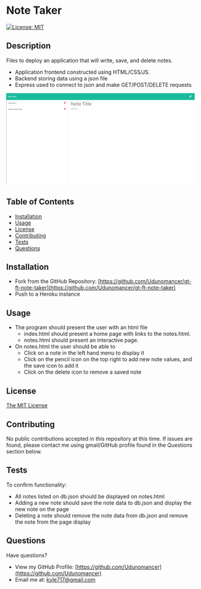 # Note Taker
[![License: MIT](https://img.shields.io/badge/License-MIT-yellow.svg)](https://opensource.org/licenses/MIT)

## Description

Files to deploy an application that will write, save, and delete notes.
* Application frontend constructed using HTML/CSS/JS.
* Backend storing data using a json file
* Express used to connect to json and make GET/POST/DELETE requests

![Image](assets/imgs/note_taker_screenshot.png)

## Table of Contents
* [Installation](#installation)
* [Usage](#usage)
* [License](#license)
* [Contributing](#contributing)
* [Tests](#tests)
* [Questions](#questions)

## <a name="installation"></a> Installation

* Fork from the GitHub Repository: [https://github.com/Udunomancer/gt-ft-note-taker](https://github.com/Udunomancer/gt-ft-note-taker)
* Push to a Heroku instance

## <a name="usage"></a> Usage

* The program should present the user with an html file
  * index.html should present a home page with links to the notes.html.
  * notes.html should present an interactive page.
* On notes.html the user should be able to
  * Click on a note in the left hand menu to display it
  * Click on the pencil icon on the top right to add new note values, and the save icon to add it
  * Click on the delete icon to remove a saved note

## <a name="license"></a> License

[The MIT License](https://opensource.org/licenses/MIT)

## <a name="contributing"></a> Contributing

No public contributions accepted in this repository at this time.
If issues are found, please contact me using gmail/GitHub profile found in the Questions section below.

## <a name="tests"></a> Tests

To confirm functionality:
* All notes listed on db.json should be displayed on notes.html
* Adding a new note should save the note data to db.json and display the new note on the page
* Deleting a note should remove the note data from db.json and remove the note from the page display

## <a name="questions"></a> Questions

Have questions?
* View my GitHub Profile: [https://github.com/Udunomancer](https://github.com/Udunomancer)
* Email me at: [kyle717@gmail.com](mailto:kyle717@gmail.com)